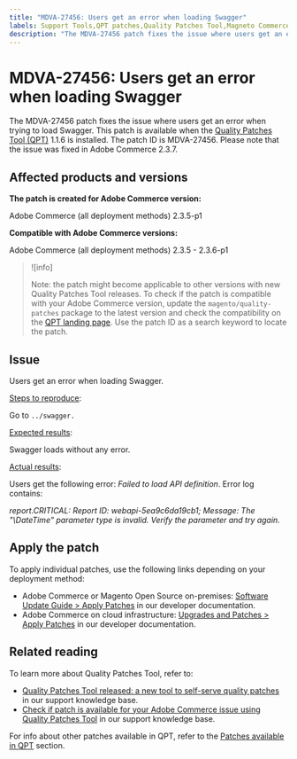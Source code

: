 ```yaml
---
title: "MDVA-27456: Users get an error when loading Swagger"
labels: Support Tools,QPT patches,Quality Patches Tool,Magneto Commerce Cloud,QPT 1.1.6,Adobe Commerce,cloud infrastructure,on-premises,Swagger,2.3.5,2.3.5-p1,2.3.5-p2,2.3.6,2.3.6-p1,2.3.7
description: "The MDVA-27456 patch fixes the issue where users get an error when trying to load Swagger. This patch is available when the [Quality Patches Tool (QPT)](https://devdocs.magento.com/guides/v2.4/comp-mgr/patching.html#mqp) 1.1.6 is installed. The patch ID is MDVA-27456. Please note that the issue was fixed in Adobe Commerce 2.3.7."
---
```


# MDVA-27456: Users get an error when loading Swagger

The MDVA-27456 patch fixes the issue where users get an error when trying to load Swagger. This patch is available when the [Quality Patches Tool (QPT)](https://devdocs.magento.com/guides/v2.4/comp-mgr/patching.html#mqp) 1.1.6 is installed. The patch ID is MDVA-27456. Please note that the issue was fixed in Adobe Commerce 2.3.7.

## Affected products and versions

**The patch is created for Adobe Commerce version:**

Adobe Commerce (all deployment methods) 2.3.5-p1

**Compatible with Adobe Commerce versions:**

Adobe Commerce (all deployment methods) 2.3.5 - 2.3.6-p1

>![info]
>
>Note: the patch might become applicable to other versions with new Quality Patches Tool releases. To check if the patch is compatible with your Adobe Commerce version, update the `magento/quality-patches` package to the latest version and check the compatibility on the [QPT landing page](https://devdocs.magento.com/quality-patches/tool.html#patch-grid). Use the patch ID as a search keyword to locate the patch.

## Issue

Users get an error when loading Swagger.

<ins>Steps to reproduce</ins>:

Go to `../swagger.`

<ins>Expected results</ins>:

Swagger loads without any error.

<ins>Actual results</ins>:

Users get the following error: *Failed to load API definition*. Error log contains:

*report.CRITICAL: Report ID: webapi-5ea9c6da19cb1; Message: The "\DateTime" parameter type is invalid. Verify the parameter and try again.*

## Apply the patch

To apply individual patches, use the following links depending on your deployment method:

* Adobe Commerce or Magento Open Source on-premises: [Software Update Guide > Apply Patches](https://devdocs.magento.com/guides/v2.4/comp-mgr/patching/mqp.html) in our developer documentation.
* Adobe Commerce on cloud infrastructure: [Upgrades and Patches > Apply Patches](https://devdocs.magento.com/cloud/project/project-patch.html) in our developer documentation.

## Related reading

To learn more about Quality Patches Tool, refer to:

* [Quality Patches Tool released: a new tool to self-serve quality patches](https://support.magento.com/hc/en-us/articles/360047139492) in our support knowledge base.
* [Check if patch is available for your Adobe Commerce issue using Quality Patches Tool](https://support.magento.com/hc/en-us/articles/360047125252) in our support knowledge base.

For info about other patches available in QPT, refer to the [Patches available in QPT](https://support.magento.com/hc/en-us/sections/360010506631-Patches-available-in-QPT-tool-) section.